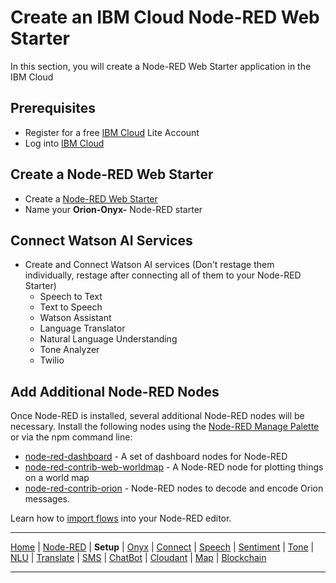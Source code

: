 # Create an IBM Cloud Node-RED Web Starter

In this section, you will create a Node-RED Web Starter application in the IBM Cloud

## Prerequisites
- Register for a free [IBM Cloud](https://cloud.ibm.com/registration) Lite Account
- Log into [IBM Cloud](http://cloud.ibm.com)

## Create a Node-RED Web Starter

- Create a [Node-RED Web Starter](https://console.bluemix.net/catalog/starters/node-red-starter)
- Name your **Orion-Onyx-<yourname>** Node-RED starter

## Connect Watson AI Services

- Create and Connect Watson AI services (Don't restage them individually, restage after connecting all of them to your Node-RED Starter)
  - Speech to Text
  - Text to Speech
  - Watson Assistant
  - Language Translator
  - Natural Language Understanding
  - Tone Analyzer
  - Twilio

## Add Additional Node-RED Nodes

Once Node-RED is installed, several additional Node-RED nodes will be necessary. Install the following nodes using the [Node-RED Manage Palette](https://github.com/binnes/esp8266Workshop/blob/master/en/part3/NODERED.md#step-3---how-to-install-additional-node-red-nodes) or via the npm command line:

- [node-red-dashboard](https://flows.nodered.org/node/node-red-dashboard) - A set of dashboard nodes for Node-RED
- [node-red-contrib-web-worldmap](https://flows.nodered.org/node/node-red-contrib-web-worldmap) - A Node-RED node for plotting things on a world map
- [node-red-contrib-orion](https://flows.nodered.org/node/node-red-contrib-orion) - Node-RED nodes to decode and encode Orion messages.

Learn how to [import flows](https://github.com/binnes/esp8266Workshop/blob/master/en/part3/NODERED.md#step-4---how-to-import-a-prebuilt-flow-from-github)
into your Node-RED editor.


---

[Home](/README.md) | [Node-RED](/PART1.md) | **Setup** | [Onyx](/PART3.md) | [Connect](/PART4.md) | [Speech](/PART5.md) | [Sentiment](/PART6.md) | [Tone](/PART7.md) | [NLU](/PART8.md) | [Translate](/PART9.md) | [SMS](/PART10.md) | [ChatBot](/PART11.md) | [Cloudant](/PART12.md) | [Map](/PART13.md) | [Blockchain](/PART14.md) 


---
